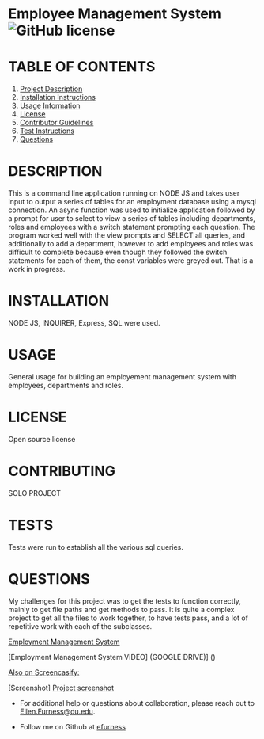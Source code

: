 # Employee Management System![GitHub license](https://img.shields.io/badge/license-undefined-blue.svg)

# TABLE OF CONTENTS 

1. [Project Description](#project-description)
2. [Installation Instructions](#installation)
3. [Usage Information](#usage)
4. [License](#license)
5. [Contributor Guidelines](#contributors)
6. [Test Instructions](#tests)
7. [Questions](#questions)

# DESCRIPTION 

This is a command line application running on NODE JS and takes user input to output a series of tables for an employment database using a mysql connection. An async function was used to initialize application followed by a prompt for user to select to view a series of tables including departments, roles and employees with a switch statement prompting each question.  The program worked well with the view prompts and SELECT all queries, and additionally to add a department, however to add employees and roles was difficult to complete because even though they followed the switch statements for each of them, the const variables were greyed out.  That is a work in progress.

# INSTALLATION 

NODE JS, INQUIRER, Express, SQL were used.

# USAGE 

General usage for building an employement management system with employees, departments and roles.
 
# LICENSE 

Open source license

# CONTRIBUTING 

SOLO PROJECT

# TESTS 

Tests were run to establish all the various sql queries.
 
# QUESTIONS 

My challenges for this project was to get the tests to function correctly, mainly to get file paths and get methods to pass.  It is quite a complex project to get all the files to work together, to have tests pass, and a lot of repetitive work with each of the subclasses.

[Employment Management System](https://github.com/efurness/Employee-Management-System.git)


[Employment Management System VIDEO] (GOOGLE DRIVE)] ()
 
[Also on Screencasify:]()

[Screenshot] [Project screenshot](assets/images/employment.gif) 


* For additional help or questions about collaboration, please reach out to Ellen.Furness@du.edu.

* Follow me on Github at [efurness](http://github.com/efurness)

